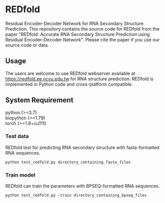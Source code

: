 # REDfold
Residual Encoder-Decoder Network for RNA Secondary Structure Prediction. This repository contains the source code for REDfold from the paper "REDfold: Accurate RNA Secondary Structure Prediction using Residual Encoder-Decoder Network". Please cite the paper if you use our source code or data.

## Usage
The users are welcome to use REDfold webserver available at https://redfold.ee.ncyu.edu.tw for RNA structure prediction.
REDfold is implemented in Python code and cross-platform compatible.

## System Requirement
 python (>=3.7)  
 biopython (>=1.79)  
 torch (>=1.9+cu111) 

### Test data
REDfold test for predicting RNA secondary structure with fasta-formatted RNA sequences.
```
python test_redfold.py directory_containing_fasta_files
```


### Train model
REDfold can train the parameters with BPSEQ-formatted RNA sequences.
```
python test_redfold.py -train directory_containing_bpseq_files
```

